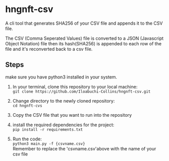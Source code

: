 # hngnft-csv
A cli tool that generates SHA256 of your CSV file and appends it to the CSV file.

The CSV (Comma Seperated Values) file is converted to a JSON (Javascript Object Notation) file then its hash(SHA256) is appended to each row of the file and it's reconverted back to a csv file. 

## Steps
make sure you have python3 installed in your system.

1. In your terminal, clone this repository to your local machine: <br>
        `git clone https://github.com/Iloabuchi-Collins/hngnft-csv.git` <br>

2. Change directory to the newly cloned repository:<br>
        `cd hngnft-cvs` <br>

3. Copy the CSV file that you want to run into the repository<br>

4. install the required dependencies for the project: <br>
        `pip install -r requirements.txt` <br>

5. Run the code: <br>
        `python3 main.py -f {csvname.csv}` <br>
    Remember to replace the 'csvname.csv'above with the name of your csv file <br>